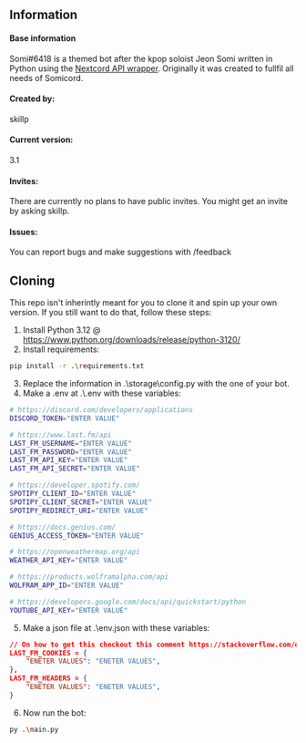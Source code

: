 <h2>Information</h2>

<h4>Base information</h4>

Somi#6418 is a themed bot after the kpop soloist Jeon Somi written in Python using the [Nextcord API wrapper](https://docs.nextcord.dev/en/stable/).
Originally it was created to fullfil all needs of Somicord.

<h4>Created by:</h4>
skillp

<h4>Current version:</h4>
3.1

<h4>Invites:</h4>
There are currently no plans to have public invites. You might get an invite by asking skillp.

<h4>Issues:</h4>
You can report bugs and make suggestions with /feedback

<h2>Cloning</h2>

This repo isn't inherintly meant for you to clone it and spin up your own version. If you still want to do that, follow these steps:

1. Install Python 3.12 @ https://www.python.org/downloads/release/python-3120/
2. Install requirements:
```sh
pip install -r .\requirements.txt
```
3. Replace the information in .\storage\config.py with the one of your bot.
4. Make a .env at .\\.env with these variables:

```sh
# https://discord.com/developers/applications
DISCORD_TOKEN="ENTER VALUE"

# https://www.last.fm/api
LAST_FM_USERNAME="ENTER VALUE"
LAST_FM_PASSWORD="ENTER VALUE"
LAST_FM_API_KEY="ENTER VALUE"
LAST_FM_API_SECRET="ENTER VALUE"

# https://developer.spotify.com/
SPOTIPY_CLIENT_ID="ENTER VALUE"
SPOTIPY_CLIENT_SECRET="ENTER VALUE"
SPOTIPY_REDIRECT_URI="ENTER VALUE"

# https://docs.genius.com/
GENIUS_ACCESS_TOKEN="ENTER VALUE"

# https://openweathermap.org/api
WEATHER_API_KEY="ENTER VALUE"

# https://products.wolframalpha.com/api
WOLFRAM_APP_ID="ENTER VALUE"

# https://developers.google.com/docs/api/quickstart/python
YOUTUBE_API_KEY="ENTER VALUE"
```

5. Make a json file at .\env.json with these variables:

```json
// On how to get this checkout this comment https://stackoverflow.com/questions/23102833/how-to-scrape-a-website-which-requires-login-using-python-and-beautifulsoup/61140905#61140905
LAST_FM_COOKIES = {
    "ENETER VALUES": "ENETER VALUES",
},
LAST_FM_HEADERS = {
    "ENETER VALUES": "ENETER VALUES",
}
```

6. Now run the bot:

```sh
py .\main.py
```